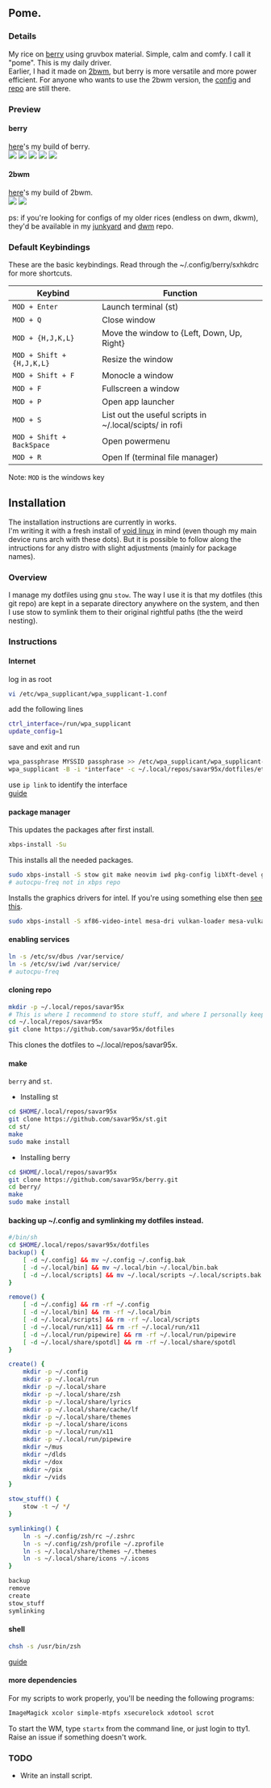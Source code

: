 ## Pome.
### Details
My rice on [berry](https://berrywm.org) using gruvbox material. Simple, calm and comfy. I call it "pome". This is my daily driver.  
Earlier, I had it made on [2bwm](), but berry is more versatile and more power efficient. For anyone who wants to use the 2bwm version, the [config]() and [repo]() are still there.  
### Preview
#### berry
[here](https://github.com/savar95x/berry)'s my build of berry.  
<img src=.assets/pome2.0/show1.png />
<img src=.assets/pome2.0/show2.png />
<img src=.assets/pome2.0/show3.png />
<img src=.assets/pome2.0/show4.png />
<img src=.assets/pome2.0/show5.png />

#### 2bwm
[here](https://github.com/savar95x/2bwm)'s my build of 2bwm.  
<img src=.assets/pome/new3.png />
<img src=.assets/pome/old.png />

ps:
if you're looking for configs of my older rices (endless on dwm, dkwm), they'd be available in my [junkyard](https://github.com/savar95x/junkyard) and [dwm](https://github.com/savar95x/dwm) repo.

### Default Keybindings

These are the basic keybindings. Read through the ~/.config/berry/sxhkdrc for more shortcuts.

|        Keybind                    |                 Function                                     |
| --------------------------------- | ------------------------------------------------------------ |
| `MOD + Enter`                     | Launch terminal (st)                                  |
| `MOD + Q`                         | Close window                                                 |
| `MOD + {H,J,K,L}`                 | Move the window to {Left, Down, Up, Right}                   |
| `MOD + Shift + {H,J,K,L}`         | Resize the window                                            |
| `MOD + Shift + F`                 | Monocle a window                                            |
| `MOD + F`                         | Fullscreen a window                                          |
| `MOD + P`                         | Open app launcher                                            |
| `MOD + S`                         | List out the useful scripts in ~/.local/scipts/ in rofi      |
| `MOD + Shift + BackSpace`         | Open powermenu                                               |
| `MOD + R`                         | Open lf (terminal file manager)                              |

Note: `MOD` is the windows key

## Installation

The installation instructions are currently in works.  
I'm writing it with a fresh install of [void linux](https://voidlinux.org) in mind (even though my main device runs arch with these dots). But it is possible to follow along the intructions for any distro with slight adjustments (mainly for package names).  

### Overview
I manage my dotfiles using gnu `stow`. The way I use it is that my dotfiles (this git repo) are kept in a separate directory anywhere on the system, and then I use stow to symlink them to their original rightful paths (the the weird nesting).  

### Instructions
#### Internet
log in as root
```bash
vi /etc/wpa_supplicant/wpa_supplicant-1.conf
```
add the following lines
```bash
ctrl_interface=/run/wpa_supplicant
update_config=1
```
save and exit and run
```bash
wpa_passphrase MYSSID passphrase >> /etc/wpa_supplicant/wpa_supplicant-1.conf
wpa_supplicant -B -i *interface* -c ~/.local/repos/savar95x/dotfiles/etc/.config/etc/wpa_supplicant/wpa_supplicant-conf.conf
```
use `ip link` to identify the interface  
[guide](https://wiki.archwiki.org/title/wpa_supplicant)

#### package manager 
This updates the packages after first install.  
```bash
xbps-install -Su
```
This installs all the needed packages.  
```bash
sudo xbps-install -S stow git make neovim iwd pkg-config libXft-devel gcc libXinerama-devel xorg-server xf86-input-libinput xauth zsh zsh-syntax-highlighting lf ueberzug xinit sxhkd wmctrl xdo xdotool xwallpaper xset xsetroot xrdb setkbmap pipewire wireplumber mpd dunst libnotify ncmpcpp picom xbanish redshift polybar rofi mpv 
# autocpu-freq not in xbps repo
```
Installs the graphics drivers for intel. If you're using something else then [see this](https://docs.voidlinux.org/config/graphical-session/graphics-drivers/index.html).  
```bash
sudo xbps-install -S xf86-video-intel mesa-dri vulkan-loader mesa-vulkan-intel intel-video-accel
```

#### enabling services
```bash
ln -s /etc/sv/dbus /var/service/
ln -s /etc/sv/iwd /var/service/
# autocpu-freq
```

#### cloning repo
```bash
mkdir -p ~/.local/repos/savar95x
# This is where I recommend to store stuff, and where I personally keep my dots on my system.  
cd ~/.local/repos/savar95x
git clone https://github.com/savar95x/dotfiles
```
This clones the dotfiles to ~/.local/repos/savar95x.  

#### make
`berry` and `st`.  

- Installing st
```bash
cd $HOME/.local/repos/savar95x
git clone https://github.com/savar95x/st.git
cd st/
make
sudo make install
```

- Installing berry
```bash
cd $HOME/.local/repos/savar95x
git clone https://github.com/savar95x/berry.git
cd berry/
make
sudo make install
```

#### backing up ~/.config and symlinking my dotfiles instead.  
```bash
#/bin/sh
cd $HOME/.local/repos/savar95x/dotfiles
backup() {
	[ -d ~/.config] && mv ~/.config ~/.config.bak
	[ -d ~/.local/bin] && mv ~/.local/bin ~/.local/bin.bak
	[ -d ~/.local/scripts] && mv ~/.local/scripts ~/.local/scripts.bak
}

remove() {
	[ -d ~/.config] && rm -rf ~/.config
	[ -d ~/.local/bin] && rm -rf ~/.local/bin
	[ -d ~/.local/scripts] && rm -rf ~/.local/scripts
	[ -d ~/.local/run/x11] && rm -rf ~/.local/run/x11
	[ -d ~/.local/run/pipewire] && rm -rf ~/.local/run/pipewire
	[ -d ~/.local/share/spotdl] && rm -rf ~/.local/share/spotdl
}

create() {
	mkdir -p ~/.config
	mkdir -p ~/.local/run
	mkdir -p ~/.local/share
	mkdir -p ~/.local/share/zsh
	mkdir -p ~/.local/share/lyrics
	mkdir -p ~/.local/share/cache/lf
    mkdir -p ~/.local/share/themes
    mkdir -p ~/.local/share/icons 
	mkdir -p ~/.local/run/x11
	mkdir -p ~/.local/run/pipewire
    mkdir ~/mus
    mkdir ~/dlds
    mkdir ~/dox
    mkdir ~/pix
    mkdir ~/vids
}

stow_stuff() {
	stow -t ~/ */
}

symlinking() {
	ln -s ~/.config/zsh/rc ~/.zshrc
	ln -s ~/.config/zsh/profile ~/.zprofile
	ln -s ~/.local/share/themes ~/.themes
	ln -s ~/.local/share/icons ~/.icons
}

backup
remove
create
stow_stuff
symlinking
```

#### shell
```bash
chsh -s /usr/bin/zsh
```
[guide](https://wiki.archlinux.org/title/command-line_shell)

#### more dependencies
For my scripts to work properly, you'll be needing the following programs:
```bash
ImageMagick xcolor simple-mtpfs xsecurelock xdotool scrot
```
To start the WM, type `startx` from the command line, or just login to tty1.  
Raise an issue if something doesn't work.  

### TODO
- Write an install script.

<!--
### Thanks
- voldemort(pentest2k) from discord or [KT-Chovy](https://reddit.com/u/KT-Chovy) for bearing every small improvement I made with the rice
- [Elkowar](https://github.com/elkowar/) for making me believe gruvbox can be aesthetic as well
- [adi1090x](https://github.com/adi1090x/) for his rofi configs
-->
